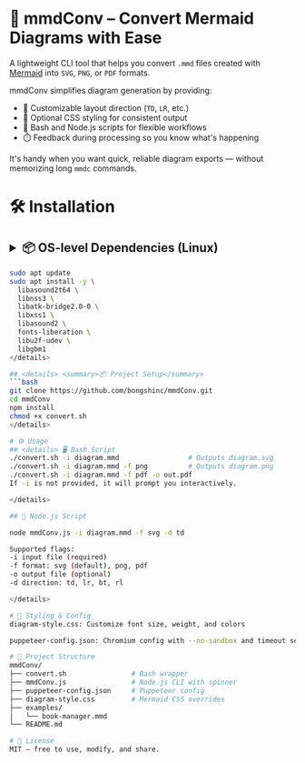 # 🧠 mmdConv – Convert Mermaid Diagrams with Ease

A lightweight CLI tool that helps you convert `.mmd` files created with [Mermaid](https://mermaid-js.github.io/) into `SVG`, `PNG`, or `PDF` formats. 

mmdConv simplifies diagram generation by providing:

- 🧭 Customizable layout direction (`TD`, `LR`, etc.)
- 🎨 Optional CSS styling for consistent output
- 🧰 Bash and Node.js scripts for flexible workflows
- ⏱️ Feedback during processing so you know what's happening

It's handy when you want quick, reliable diagram exports — without memorizing long `mmdc` commands.


# 🛠️ Installation
## <details> <summary>📦 OS-level Dependencies (Linux)</summary>
```bash
sudo apt update
sudo apt install -y \
  libasound2t64 \
  libnss3 \
  libatk-bridge2.0-0 \
  libxss1 \
  libasound2 \
  fonts-liberation \
  libu2f-udev \
  libgbm1
</details>

## <details> <summary>📦 Project Setup</summary>
```bash
git clone https://github.com/bongshinc/mmdConv.git
cd mmdConv
npm install
chmod +x convert.sh
</details>

# ⚙️ Usage
## <details> 🖥️ Bash Script
./convert.sh -i diagram.mmd                 # Outputs diagram.svg
./convert.sh -i diagram.mmd -f png          # Outputs diagram.png
./convert.sh -i diagram.mmd -f pdf -o out.pdf
If -i is not provided, it will prompt you interactively.

</details>

## 🧠 Node.js Script

node mmdConv.js -i diagram.mmd -f svg -d td

Supported flags:
-i input file (required)
-f format: svg (default), png, pdf
-o output file (optional)
-d direction: td, lr, bt, rl

</details>

# 🎨 Styling & Config
diagram-style.css: Customize font size, weight, and colors

puppeteer-config.json: Chromium config with --no-sandbox and timeout settings

# 📁 Project Structure
mmdConv/
├── convert.sh                # Bash wrapper
├── mmdConv.js                # Node.js CLI with spinner
├── puppeteer-config.json     # Puppeteer config
├── diagram-style.css         # Mermaid CSS overrides
├── examples/
│   └── book-manager.mmd
└── README.md

# 🪪 License
MIT — free to use, modify, and share.
